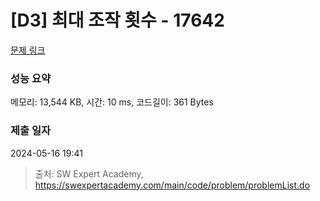# [D3] 최대 조작 횟수 - 17642 

[문제 링크](https://swexpertacademy.com/main/code/problem/problemDetail.do?contestProbId=AYj_Dz-6qLgDFASl) 

### 성능 요약

메모리: 13,544 KB, 시간: 10 ms, 코드길이: 361 Bytes

### 제출 일자

2024-05-16 19:41



> 출처: SW Expert Academy, https://swexpertacademy.com/main/code/problem/problemList.do